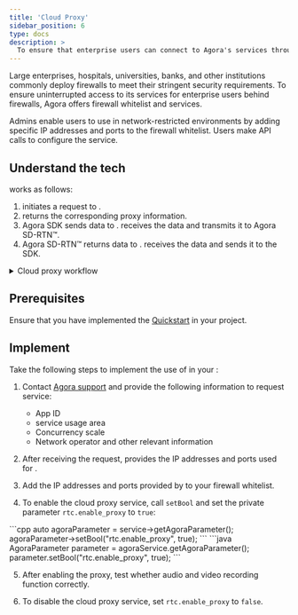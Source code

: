 ```yaml
---
title: 'Cloud Proxy'
sidebar_position: 6
type: docs
description: >
  To ensure that enterprise users can connect to Agora's services through a firewall, Agora supports setting up a cloud proxy. 
---
```


Large enterprises, hospitals, universities, banks, and other institutions commonly deploy firewalls to meet their stringent security requirements. To ensure uninterrupted access to its services for enterprise users behind firewalls, Agora offers firewall whitelist and <Vg k="CP" /> services.

Admins enable users to use <Vpd k="SDK" /> in network-restricted environments by adding specific IP addresses and ports to the firewall whitelist. Users make API calls to configure the <Vg k="CP" /> service.

## Understand the tech

<Vg k="CP" /> works as follows:

1. <Vpd k="SDK" /> initiates a request to <Vg k="CP" />.
1. <Vg k="CP" /> returns the corresponding proxy information.
1. Agora SDK sends data to <Vg k="CP" />. <Vg k="CP" /> receives the data and transmits it to Agora SD-RTN™.
1. Agora SD-RTN™ returns data to <Vg k="CP" />. <Vg k="CP" /> receives the data and sends it to the SDK.

<details>
<summary>Cloud proxy workflow</summary>

![](/images/video-sdk/cloud-proxy-tech.svg)
</details>

## Prerequisites

Ensure that you have implemented the [Quickstart](/on-premise-recording/get-started/) in your project.

## Implement <Vg k="CP" />

Take the following steps to implement the use of <Vg k="CP" /> in your <Vpl k="CLIENT" />:

1. Contact [Agora support](mailto:support@agora.io) and provide the following information to request <Vg k="CP" /> service:
    - App ID
    - <Vg k="CP" /> service usage area
    - Concurrency scale
    - Network operator and other relevant information

2. After receiving the request, <Vg k="COMPANY" /> provides the IP addresses and ports used for <Vg k="CP" />.

3. Add the IP addresses and ports provided by <Vg k="COMPANY" /> to your firewall whitelist.

4. To enable the cloud proxy service, call `setBool` and set the private parameter `rtc.enable_proxy` to `true`:

<PlatformWrapper platform="linux-cpp">
  ```cpp
  auto agoraParameter = service->getAgoraParameter();
  agoraParameter->setBool("rtc.enable_proxy", true);
  ```
</PlatformWrapper>
<PlatformWrapper platform="linux-java">
  ```java
  AgoraParameter parameter = agoraService.getAgoraParameter();
  parameter.setBool("rtc.enable_proxy", true);
  ```
</PlatformWrapper>


5. After enabling the proxy, test whether audio and video recording function correctly.

6. To disable the cloud proxy service, set `rtc.enable_proxy` to `false`.


